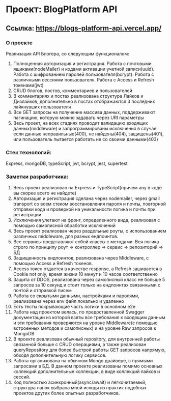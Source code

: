 # Проект: BlogPlatform API
## Ссылка: https://blogs-platform-api.vercel.app/
### О проекте
Реализация API Блогера, со следующим функционалом:
<ol>
<li>Полноценная авторизация и регистрация. Работа с почтовыми ящиками(nodeMailer) и кодами активации учетной записи(uuid). Работа с шифрованием паролей пользователя(bcrypt). Работа с различными сессиями пользователя. Работа с Access и Refresh токенами(jwt)</li>
<li>CRUD блогов, постов, комментариев и пользователей</li>
<li>В комментариях и постах реализована структура Лайков и Дизлайков, дополнительно в постах отображаются 3 последних лайкнувших пользователя</li>
<li>Все GET запросы на получение массива данных, поддерживают пагинацию, которую можно задавать через URI параметры</li>
<li>Весь проект, на всех стадиях проводит валидацию входящих данных(middleware) и запрограммированы исключения в случае если данные неправильные(400), не найдены(404), защищены(401), или пользователь пытается работать не со своими данными(403)</li>
</ol>

### Стек технологий:
Express, mongoDB, typeScript, jwt, bcrypt, jest, supertest
### Заметки разработчика:
1. Весь проект реализован на Express и TypeScript(причем any в коде вы скорее всего не найдете)
2. Авторизация и регистрация сделана через nodemailer, через gmail transport со всем стеком восстановления пароля и почты, повторной отправки кода и проверкой на уникальности логина и почты при регистрации
3. Исключения улетают на фронт, определенного вида, реализовал с помощью самописной обработки исключений
4. Весь проект реализован через раздельные роуты, с использованием различных middleware, для разных ендпоинтов.
5. Все сервисы представляют собой классы с методами. Вся логика строго по принципу роут => контроллер => сервис => репозиторий => БД
6. Защищенность ендпоинтов, реализована через Middleware, с помощью Access и Refresh токенов.
7. Access токен отдается в качестве response, а Refresh зашивается в Cookie not only, время жизни 10 минут и 10 часов соответственно
8. Защита от DDOS, реализована через самописный класс не больше 5 запросов за 10 секунд и стоит только на ендпоинтах связанными с почтой и отправкой писем
9. Работа со скрытыми данными, настройками и паролями, реализована через env файл локально и удаленно
10. Есть тесты покрывающие часть логики в основном e2e
11. Работа над проектом велась, по предоставленной Swagger документации из которой взяты все требования к входящим данным и эти требования проверяются на уровне Middleware(с помощью встроенных методов и самописных) и на уровне Raw запросов к MongoDB
12. В проекте реализован обычный repository, для внутренней работы связанной больше с CRUD операциями, а также реализован queryRepository для более быстрой работы GET запросов напрямую, обходя дополнительную логику сервисов.
13. Работа организована на обычном Mongo драйвере, с прямыми запросами в БД. В данном проекте реализованы помимо основных коллекций дополнительные коллекции, в виде коллекций лайков и сессий.
14. Код полностью асинхронный(async/await) и легкочитаемый, структура папок выбрана мной исходя из практик подобных проектов других более опытных разработчиков.
